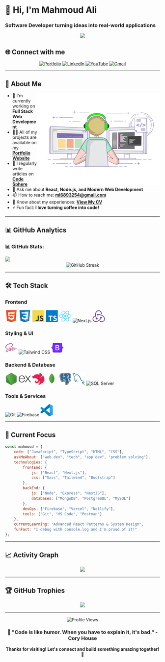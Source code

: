 # 👋 Hi, I'm Mahmoud Ali
### Software Developer turning ideas into real-world applications

<div align="center">
  <img src="https://media.giphy.com/media/M9gbBd9nbDrOTu1Mqx/giphy.gif" width="100"/>
</div>

## 🌐 Connect with me

<div align="center">
  
[![Portfolio](https://img.shields.io/badge/Portfolio-FF5722?style=for-the-badge&logo=google-chrome&logoColor=white)](https://mahmoud-ali-ze8h.vercel.app/)
[![LinkedIn](https://img.shields.io/badge/LinkedIn-0077B5?style=for-the-badge&logo=linkedin&logoColor=white)](https://www.linkedin.com/in/mahmoudfrontenddeveloper/)
[![YouTube](https://img.shields.io/badge/YouTube-FF0000?style=for-the-badge&logo=youtube&logoColor=white)](https://www.youtube.com/@sphere_of_mahmoud)
[![Gmail](https://img.shields.io/badge/Gmail-D14836?style=for-the-badge&logo=gmail&logoColor=white)](mailto:ml6893254@gmail.com)

</div>

---

## 🚀 About Me

<img align="right" alt="Coding" width="400" src="https://raw.githubusercontent.com/devSouvik/devSouvik/master/gif3.gif">

- 🔭 I'm currently working on **Full Stack Web Development**
- 👨‍💻 All of my projects are available on my [**Portfolio Website**](https://mahmoud-ali-ze8h.vercel.app/)
- 📝 I regularly write articles on [**Code Sphere**](https://www.facebook.com/profile.php?id=61573550532089)
- 💬 Ask me about **React, Node.js, and Modern Web Development**
- 📫 How to reach me: **ml6893254@gmail.com**
- 📄 Know about my experiences: [**View My CV**](https://drive.google.com/file/d/1_gydfpWBb9NmYXQAvAhNlLGvhRSR-Asa/view?usp=drive_link)
- ⚡ Fun fact: **I love turning coffee into code!**

---

## 📊 GitHub Analytics


### 📊 GitHub Stats:

<picture>
  <source
    srcset="https://github-readme-streak-stats.herokuapp.com/?user=mahmoudAliaboElhassan&show_icons=true&theme=radical"
    media="(prefers-color-scheme: dark)"
  />
  <source
    srcset="https://github-readme-streak-stats.herokuapp.com/?user=mahmoudAliaboElhassan&show_icons=true&theme=radical"
    media="(prefers-color-scheme: light), (prefers-color-scheme: no-preference)"
  />
  <img src="https://github-readme-streak-stats.herokuapp.com/?user=mahmoudAliaboElhassan&show_icons=true&theme=radical" />
</picture>

<div align="center">
  <img src="https://github-readme-streak-stats.herokuapp.com/?user=mahmoudAliaboElhassan&theme=radical" alt="GitHub Streak"/>
</div>

---

## 🛠️ Tech Stack

### Frontend
<p align="left">
  <img src="https://raw.githubusercontent.com/devicons/devicon/master/icons/html5/html5-original.svg" alt="HTML5" width="40" height="40"/>
  <img src="https://raw.githubusercontent.com/devicons/devicon/master/icons/css3/css3-original.svg" alt="CSS3" width="40" height="40"/>
  <img src="https://raw.githubusercontent.com/devicons/devicon/master/icons/javascript/javascript-original.svg" alt="JavaScript" width="40" height="40"/>
  <img src="https://raw.githubusercontent.com/devicons/devicon/master/icons/typescript/typescript-original.svg" alt="TypeScript" width="40" height="40"/>
  <img src="https://raw.githubusercontent.com/devicons/devicon/master/icons/react/react-original.svg" alt="React" width="40" height="40"/>
  <img src="https://cdn.worldvectorlogo.com/logos/nextjs-2.svg" alt="Next.js" width="40" height="40"/>
  <img src="https://raw.githubusercontent.com/devicons/devicon/master/icons/redux/redux-original.svg" alt="Redux" width="40" height="40"/>
</p>

### Styling & UI
<p align="left">
  <img src="https://raw.githubusercontent.com/devicons/devicon/master/icons/sass/sass-original.svg" alt="SASS" width="40" height="40"/>
  <img src="https://www.vectorlogo.zone/logos/tailwindcss/tailwindcss-icon.svg" alt="Tailwind CSS" width="40" height="40"/>
  <img src="https://raw.githubusercontent.com/devicons/devicon/master/icons/bootstrap/bootstrap-plain.svg" alt="Bootstrap" width="40" height="40"/>
</p>

### Backend & Database
<p align="left">
  <img src="https://raw.githubusercontent.com/devicons/devicon/master/icons/nodejs/nodejs-original.svg" alt="Node.js" width="40" height="40"/>
  <img src="https://raw.githubusercontent.com/devicons/devicon/master/icons/express/express-original.svg" alt="Express" width="40" height="40"/>
  <img src="https://raw.githubusercontent.com/devicons/devicon/master/icons/nestjs/nestjs-plain.svg" alt="NestJS" width="40" height="40"/>
  <img src="https://raw.githubusercontent.com/devicons/devicon/master/icons/mongodb/mongodb-original.svg" alt="MongoDB" width="40" height="40"/>
  <img src="https://raw.githubusercontent.com/devicons/devicon/master/icons/postgresql/postgresql-original.svg" alt="PostgreSQL" width="40" height="40"/>
  <img src="https://raw.githubusercontent.com/devicons/devicon/master/icons/mysql/mysql-original.svg" alt="MySQL" width="40" height="40"/>
  <img src="https://www.svgrepo.com/show/303229/microsoft-sql-server-logo.svg" alt="SQL Server" width="40" height="40"/>
</p>

### Tools & Services
<p align="left">
  <img src="https://www.vectorlogo.zone/logos/git-scm/git-scm-icon.svg" alt="Git" width="40" height="40"/>
  <img src="https://www.vectorlogo.zone/logos/firebase/firebase-icon.svg" alt="Firebase" width="40" height="40"/>
  <img src="https://raw.githubusercontent.com/devicons/devicon/master/icons/vscode/vscode-original.svg" alt="VS Code" width="40" height="40"/>
</p>

---

## 🎯 Current Focus

```javascript
const mahmoud = {
    code: ["JavaScript", "TypeScript", "HTML", "CSS"],
    askMeAbout: ["web dev", "tech", "app dev", "problem solving"],
    technologies: {
        frontEnd: {
            js: ["React", "Next.js"],
            css: ["Sass", "Tailwind", "Bootstrap"]
        },
        backEnd: {
            js: ["Node", "Express", "NestJS"],
            databases: ["MongoDB", "PostgreSQL", "MySQL"]
        },
        devOps: ["Firebase", "Vercel", "Netlify"],
        tools: ["Git", "VS Code", "Postman"]
    },
    currentLearning: "Advanced React Patterns & System Design",
    funFact: "I debug with console.log and I'm proud of it!"
};
```

---

## 📈 Activity Graph

<div align="center">
  <img src="https://github-readme-activity-graph.vercel.app/graph?username=mahmoudAliaboElhassan&theme=radical&hide_border=true" />
</div>

---

## 🏆 GitHub Trophies

<div align="center">
  <img src="https://github-profile-trophy.vercel.app/?username=mahmoudAliaboElhassan&theme=radical&no-frame=true&no-bg=false&margin-w=4" />
</div>

---

<div align="center">
  <img src="https://komarev.com/ghpvc/?username=mahmoudAliaboElhassan&label=Profile%20views&color=0e75b6&style=flat" alt="Profile Views" />
  
  ### 💫 "Code is like humor. When you have to explain it, it's bad." - Cory House
  
  **Thanks for visiting! Let's connect and build something amazing together! 🚀**
</div>
